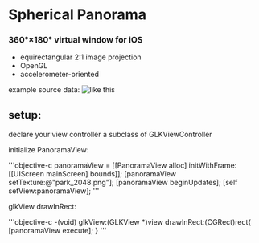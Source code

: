 # Spherical Panorama
### 360°×180° virtual window for iOS
* equirectangular 2:1 image projection
* OpenGL
* accelerometer-oriented

example source data:
![like this](https://raw.github.com/robbykraft/SphericalPanorama/master/360%20Panorama/park_2048.png)

## setup:

declare your view controller a subclass of GLKViewController

initialize PanoramaView:

'''objective-c
panoramaView = [[PanoramaView alloc] initWithFrame:[[UIScreen mainScreen] bounds]];
[panoramaView setTexture:@"park_2048.png"];
[panoramaView beginUpdates];
[self setView:panoramaView];
'''

glkView drawInRect:

'''objective-c
-(void) glkView:(GLKView *)view drawInRect:(CGRect)rect{
    [panoramaView execute];
}
'''